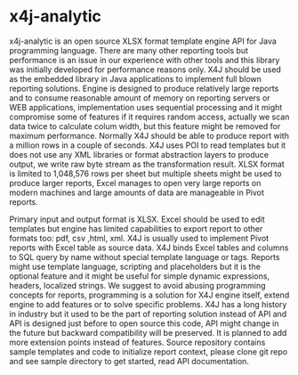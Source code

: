x4j-analytic
============
x4j-analytic is an open source XLSX format template engine API for Java programming language. 
There are many other reporting tools but performance is an issue in our experience  with other tools and this library was initially developed for performance reasons only.
X4J should be used as the embedded library in Java applications to implement full blown reporting solutions.
Engine is designed to produce relatively large reports and to consume reasonable amount of memory on reporting servers or WEB applications, 
implementation uses sequential processing and it might compromise some of features if it requires random access,
actually we scan data twice to calculate colum width, but this feature might be removed for maximum performance. 
Normally X4J should be able to produce report with a million rows in a couple of seconds. 
X4J uses POI to read templates but it does not use any XML libraries or  format abstraction layers to produce output, we write raw byte stream as the transformation result.
XLSX  format is limited to 1,048,576 rows per sheet but multiple sheets might be used to produce larger reports, 
Excel manages to open very large reports on modern machines and large amounts of data are manageable  in  Pivot reports.


Primary input and output format is XLSX. Excel should be used to edit templates but engine has limited capabilities to export report to other formats too: pdf, csv ,html, xml.
X4J is usually used to implement Pivot reports with Excel table as source data. X4J binds Excel tables and columns  to SQL query by name without  special template language or tags.
Reports might use template language, scripting and placeholders but it is the optional feature and it might be useful for simple  dynamic expressions, headers,  localized strings.
We suggest to avoid abusing programming concepts for reports, programming is a solution for X4J engine itself, extend engine to add features or to solve specific problems.
X4J has a long history in industry but it used to be the part of reporting solution instead of API and API is designed just before to open source this code, 
API might change in the future but backward compatibility will be preserved. It is planned to add more extension points instead of features.
Source repository contains sample templates and code to initialize  report context, please clone git repo and see sample directory to get started, read API documentation.



